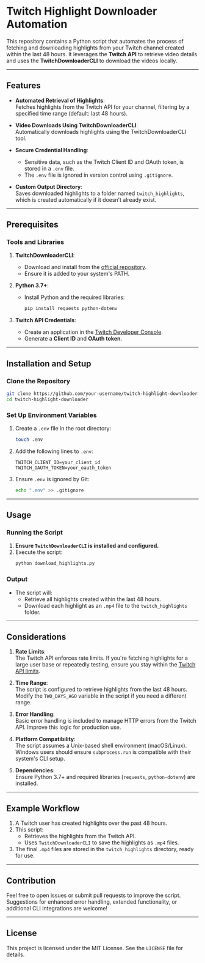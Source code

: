 # **Twitch Highlight Downloader Automation**

This repository contains a Python script that automates the process of fetching and downloading highlights from your Twitch channel created within the last 48 hours. It leverages the **Twitch API** to retrieve video details and uses the **TwitchDownloaderCLI** to download the videos locally.

---

## **Features**

- **Automated Retrieval of Highlights**:  
  Fetches highlights from the Twitch API for your channel, filtering by a specified time range (default: last 48 hours).

- **Video Downloads Using TwitchDownloaderCLI**:  
  Automatically downloads highlights using the TwitchDownloaderCLI tool.

- **Secure Credential Handling**:  
  - Sensitive data, such as the Twitch Client ID and OAuth token, is stored in a `.env` file.
  - The `.env` file is ignored in version control using `.gitignore`.

- **Custom Output Directory**:  
  Saves downloaded highlights to a folder named `twitch_highlights`, which is created automatically if it doesn’t already exist.

---

## **Prerequisites**

### **Tools and Libraries**
1. **TwitchDownloaderCLI**:  
   - Download and install from the [official repository](https://github.com/lay295/TwitchDownloader).
   - Ensure it is added to your system's PATH.

2. **Python 3.7+**:  
   - Install Python and the required libraries:
     ```bash
     pip install requests python-dotenv
     ```

3. **Twitch API Credentials**:  
   - Create an application in the [Twitch Developer Console](https://dev.twitch.tv/console).
   - Generate a **Client ID** and **OAuth token**.

---

## **Installation and Setup**

### **Clone the Repository**
```bash
git clone https://github.com/your-username/twitch-highlight-downloader.git
cd twitch-highlight-downloader
```

### **Set Up Environment Variables**
1. Create a `.env` file in the root directory:
   ```bash
   touch .env
   ```

2. Add the following lines to `.env`:
   ```env
   TWITCH_CLIENT_ID=your_client_id
   TWITCH_OAUTH_TOKEN=your_oauth_token
   ```

3. Ensure `.env` is ignored by Git:
   ```bash
   echo ".env" >> .gitignore
   ```

---

## **Usage**

### **Running the Script**
1. **Ensure `TwitchDownloaderCLI` is installed and configured.**
2. Execute the script:
   ```bash
   python download_highlights.py
   ```

### **Output**
- The script will:
  - Retrieve all highlights created within the last 48 hours.
  - Download each highlight as an `.mp4` file to the `twitch_highlights` folder.

---

## **Considerations**

1. **Rate Limits**:  
   The Twitch API enforces rate limits. If you're fetching highlights for a large user base or repeatedly testing, ensure you stay within the [Twitch API limits](https://dev.twitch.tv/docs/rate-limits).

2. **Time Range**:  
   The script is configured to retrieve highlights from the last 48 hours. Modify the `TWO_DAYS_AGO` variable in the script if you need a different range.

3. **Error Handling**:  
   Basic error handling is included to manage HTTP errors from the Twitch API. Improve this logic for production use.

4. **Platform Compatibility**:  
   The script assumes a Unix-based shell environment (macOS/Linux). Windows users should ensure `subprocess.run` is compatible with their system's CLI setup.

5. **Dependencies**:  
   Ensure Python 3.7+ and required libraries (`requests`, `python-dotenv`) are installed.

---

## **Example Workflow**

1. A Twitch user has created highlights over the past 48 hours.
2. This script:
   - Retrieves the highlights from the Twitch API.
   - Uses `TwitchDownloaderCLI` to save the highlights as `.mp4` files.
3. The final `.mp4` files are stored in the `twitch_highlights` directory, ready for use.

---

## **Contribution**

Feel free to open issues or submit pull requests to improve the script. Suggestions for enhanced error handling, extended functionality, or additional CLI integrations are welcome!

---

## **License**

This project is licensed under the MIT License. See the `LICENSE` file for details.
